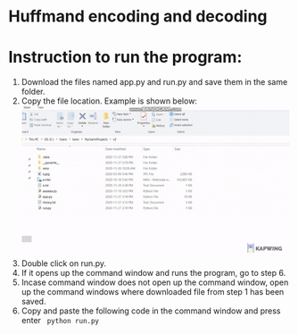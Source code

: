 # Huffmand encoding and decoding

# Instruction to run the program:
1. Download the files named app.py and run.py and save them in the same folder.
2. Copy the file location. Example is shown below:  
![Instruction 1](https://github.com/tanvir108115/huffmand_encoder_decoder/blob/main/raw/1.gif "Logo Title Text 1")
3. Double click on run.py. 
4. If it opens up the command window and runs the program, go to step 6.
5. Incase command window does not open up the command window, open up the command windows where downloaded file from step 1 has been saved.
6. Copy and paste the following code in the command window and press enter <code> python run.py</code>

